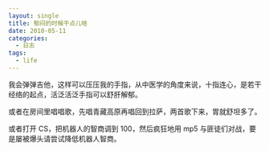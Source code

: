 ```yaml
---
layout: single
title: 郁闷的时候干点儿啥
date: 2010-05-11
categories:
  - 日志
tags:
  - life
---
```


我会弹弹吉他，这样可以压压我的手指，从中医学的角度来说，十指连心，是若干经络的起点，活泛活泛手指可以舒肝解郁。

或者在房间里唱唱歌，先唱青藏高原再唱回到拉萨，两首歌下来，胃就舒坦多了。

或者打开 CS，把机器人的智商调到 100，然后疯狂地用 mp5 与匪徒们对战，要是屡被爆头请尝试降低机器人智商。
